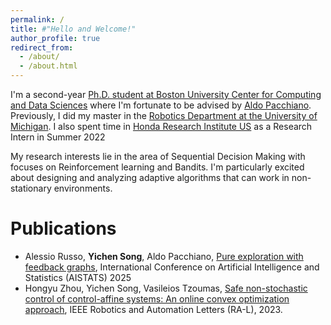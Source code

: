 ```yaml
---
permalink: /
title: #"Hello and Welcome!"
author_profile: true
redirect_from: 
  - /about/
  - /about.html
---
```


I'm a second-year [Ph.D. student at Boston University Center for Computing and Data Sciences](https://www.bu.edu/cds-faculty/explore/bu-center-for-computing-data-sciences/) where I'm fortunate to be advised by [Aldo Pacchiano](https://www.aldopacchiano.ai/). Previously, I did my master in the [Robotics Department at the University of Michigan](https://robotics.umich.edu/). I also spent time in [Honda Research Institute US](https://usa.honda-ri.com/) as a Research Intern in Summer 2022

My research interests lie in the area of Sequential Decision Making with focuses on Reinforcement learning and Bandits. I'm particularly excited about designing and analyzing adaptive algorithms that can work in non-stationary environments.  


Publications
======
- Alessio Russo, **Yichen Song**, Aldo Pacchiano, [Pure exploration with feedback graphs](https://arxiv.org/pdf/2503.07824?), 
International Conference on Artificial Intelligence and Statistics (AISTATS) 2025
- Hongyu Zhou, Yichen Song, Vasileios Tzoumas, [Safe non-stochastic control of control-affine systems: An online convex optimization approach](https://arxiv.org/pdf/2309.16817), IEEE Robotics and Automation Letters (RA-L), 2023.


